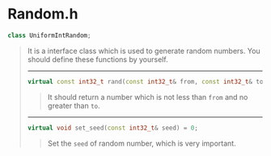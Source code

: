 # Random.h

```c++
class UniformIntRandom;
```

> It is a interface class which is used to generate random numbers.
  You should define these functions by yourself.
>
> ---
>
> ```c++
> virtual const int32_t rand(const int32_t& from, const int32_t& to) = 0;
> ```
>
> > It should return a number which is not less than `from` and no greater than
    `to`.
>
> ---
>
> ```c++
> virtual void set_seed(const int32_t& seed) = 0;
> ```
>
> > Set the `seed` of random number, which is very important.
